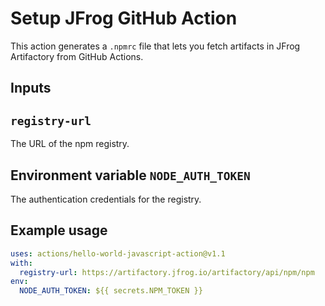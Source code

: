 # Setup JFrog GitHub Action

This action generates a `.npmrc` file that lets you fetch artifacts in JFrog Artifactory from GitHub Actions.

## Inputs

## `registry-url`

The URL of the npm registry.

## Environment variable `NODE_AUTH_TOKEN`

The authentication credentials for the registry.

## Example usage

```yml
uses: actions/hello-world-javascript-action@v1.1
with:
  registry-url: https://artifactory.jfrog.io/artifactory/api/npm/npm
env:
  NODE_AUTH_TOKEN: ${{ secrets.NPM_TOKEN }}
```